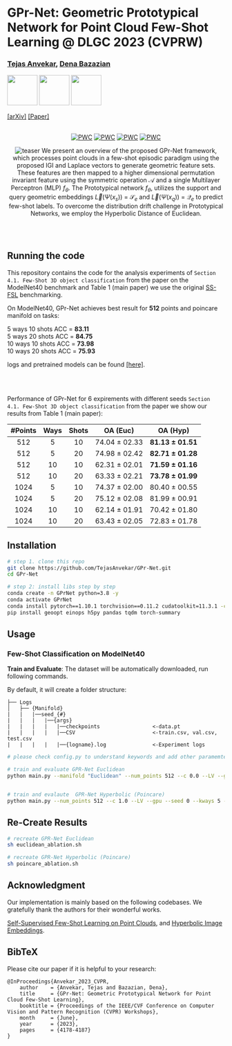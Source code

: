 # GPr-Net: Geometric Prototypical Network for Point Cloud Few-Shot Learning @ DLGC 2023 (CVPRW)

### [Tejas Anvekar](https://tejasanvekar.github.io/), [Dena Bazazian](https://denabazazian.github.io/)

<div align="left">
<a><img src="./assets/Images/cevi_logo.png"  height="70px" ></a>
<a><img src="./assets/Images/KLE_logo.jpg"  height="70px" ></a>
<a><img src="./assets/Images/university-of-plymouth-vector-logo.png"  height="70px" ></a>
</div>

[[arXiv]](https://arxiv.org/pdf/2304.06007v1.pdf)
[[Paper]](https://openaccess.thecvf.com/content/CVPR2023W/DLGC/papers/Anvekar_GPr-Net_Geometric_Prototypical_Network_for_Point_Cloud_Few-Shot_Learning_CVPRW_2023_paper.pdf)
<br><br>


<div align="center"> 

[![PWC](https://img.shields.io/endpoint.svg?url=https://paperswithcode.com/badge/gpr-net-geometric-prototypical-network-for/few-shot-3d-point-cloud-classification-on-3)](https://paperswithcode.com/sota/few-shot-3d-point-cloud-classification-on-3?p=gpr-net-geometric-prototypical-network-for) [![PWC](https://img.shields.io/endpoint.svg?url=https://paperswithcode.com/badge/gpr-net-geometric-prototypical-network-for/few-shot-3d-point-cloud-classification-on-4)](https://paperswithcode.com/sota/few-shot-3d-point-cloud-classification-on-4?p=gpr-net-geometric-prototypical-network-for) [![PWC](https://img.shields.io/endpoint.svg?url=https://paperswithcode.com/badge/gpr-net-geometric-prototypical-network-for/few-shot-3d-point-cloud-classification-on-1)](https://paperswithcode.com/sota/few-shot-3d-point-cloud-classification-on-1?p=gpr-net-geometric-prototypical-network-for) [![PWC](https://img.shields.io/endpoint.svg?url=https://paperswithcode.com/badge/gpr-net-geometric-prototypical-network-for/few-shot-3d-point-cloud-classification-on-2)](https://paperswithcode.com/sota/few-shot-3d-point-cloud-classification-on-2?p=gpr-net-geometric-prototypical-network-for)

<!-- <a href="https://pytorch.org/get-started/locally/"><img alt="PyTorch" src="https://img.shields.io/badge/PyTorch-ee4c2c?logo=pytorch&logoColor=white"></a> -->


![teaser](https://github.com/TejasAnvekar/GPr-Net/blob/master/assets/Images/Main.png)
We present an overview of the proposed GPr-Net framework, which processes point clouds in a few-shot episodic paradigm using the proposed IGI and Laplace vectors to generate geometric feature sets. These features are then mapped to a higher dimensional permutation invariant feature using the symmetric operation $\mathcal{A}$ and a single Multilayer Perceptron (MLP) $f_{\theta}$. The Prototypical network $f_{\theta}$, utilizes the support and query geometric embeddings $\vec{L}(\Psi(x_s))$ = $\mathcal{S}_e$ and $\vec{L}(\Psi(x_q))$ = $\mathcal{Q}_e$ to predict few-shot labels. To overcome the distribution drift challenge in Prototypical Networks, we employ the Hyperbolic Distance of Euclidean.






</div>
<br><br>

<!-- [[Project Webpage](https://nekrasov.dev/mix3d)] [[arXiv](https://arxiv.org/abs/2110.02210)] [[Video](https://mix3d-demo.nekrasov.dev/)] -->



## Running the code
This repository contains the code for the analysis experiments of `Section 4.1. Few-Shot 3D object classification` from the paper
on the ModelNet40 benchmark and Table 1 (main paper) we use the original [SS-FSL](https://github.com/charusharma1991/SSL_PointClouds) benchmarking.


On ModelNet40, GPr-Net achieves best result for **512** points and poincare manifold on tasks: 

5 ways 10 shots    ACC = **83.11**  <br> 
5 ways 20 shots    ACC = **84.75**  <br>
10 ways 10 shots   ACC = **73.98**  <br>
10 ways 20 shots   ACC = **75.93**  <br>

logs and pretrained models can be found [[here]](https://github.com/TejasAnvekar/GPr-Net/tree/master/logs).


<br><br>

Performance of GPr-Net for 6 expirements with different seeds `Section 4.1. Few-Shot 3D object classification` from the paper we show our results from Table 1 (main paper):

|#Points | Ways | Shots | OA (Euc) | OA (Hyp)
|:--:|:--:|:--:|:--:|:--:|
|512|5|10|74.04 ± 02.33|**81.13 ± 01.51**
|512|5|20|74.98 ± 02.42|**82.71 ± 01.28**
|512|10|10|62.31 ± 02.01|**71.59 ± 01.16**
|512|10|20|63.33 ± 02.21|**73.78 ± 01.99**
|1024|5|10|74.37 ± 02.00|80.40 ± 00.55
|1024|5|20|75.12 ± 02.08|81.99 ± 00.91
|1024|10|10|62.14 ± 01.91|70.42 ± 01.80
|1024|10|20|63.43 ± 02.05|72.83 ± 01.78




## Installation

```bash
# step 1. clone this repo
git clone https://github.com/TejasAnvekar/GPr-Net.git
cd GPr-Net

# step 2: install libs step by step
conda create -n GPrNet python=3.8 -y
conda activate GPrNet
conda install pytorch==1.10.1 torchvision==0.11.2 cudatoolkit=11.3.1 -c pytorch -y
pip install geoopt einops h5py pandas tqdm torch-summary
```


## Usage

### Few-Shot Classification on ModelNet40
**Train and Evaluate**: The dataset will be automatically downloaded, run following commands.

By default, it will create a folder structure:
```
├── Logs
│   ├── {Manifold}
|   |   |──seed_{#}
|   |   |   |──{args}
|   |   |   |   |──checkpoints                 <-data.pt 
|   |   |   |   |──CSV                         <-train.csv, val.csv, test.csv
|   |   |   |   |──{logname}.log               <-Experiment logs

```


```bash
# please check config.py to understand keywords and add other paramemters as you wish.

# train and evaluate GPR-Net Euclidean
python main.py --manifold "Euclidean" --num_points 512 --c 0.0 --LV --gpu --seed 0 --kways 5 --TrS 10 --TS 10 --TrQ 20 --TQ 20 --TrE 4 --TE 300  --logname "Euclidean_GPr-Net.log"


# train and evalaute  GPR-Net Hyperbolic (Poincare)
python main.py --num_points 512 --c 1.0 --LV --gpu --seed 0 --kways 5 --TrS 10 --TS 10 --TrQ 20 --TQ 20 --TrE 4 --TE 300
```

## Re-Create Results 
```bash
# recreate GPR-Net Euclidean
sh euclidean_ablation.sh

# recreate GPR-Net Hyperbolic (Poincare)
sh poincare_ablation.sh
```


## Acknowledgment

Our implementation is mainly based on the following codebases. We gratefully thank the authors for their wonderful works.

[Self-Supervised Few-Shot Learning on Point Clouds](https://github.com/charusharma1991/SSL_PointClouds), and
[Hyperbolic Image Embeddings](https://github.com/leymir/hyperbolic-image-embeddings).



## BibTeX
Please cite our paper if it is helpful to your research:
```
@InProceedings{Anvekar_2023_CVPR,
    author    = {Anvekar, Tejas and Bazazian, Dena},
    title     = {GPr-Net: Geometric Prototypical Network for Point Cloud Few-Shot Learning},
    booktitle = {Proceedings of the IEEE/CVF Conference on Computer Vision and Pattern Recognition (CVPR) Workshops},
    month     = {June},
    year      = {2023},
    pages     = {4178-4187}
}
```
